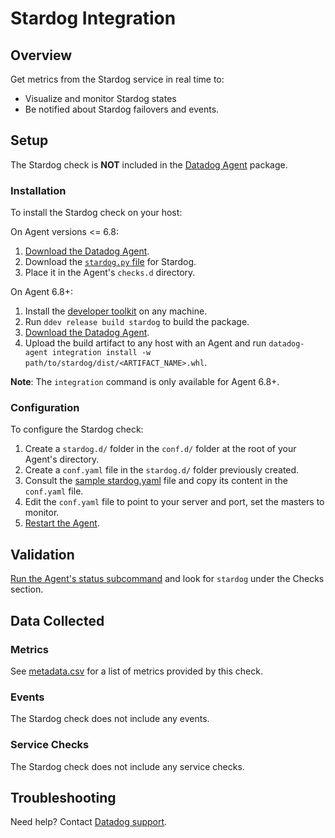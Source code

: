 # Stardog Integration

## Overview

Get metrics from the Stardog service in real time to:

* Visualize and monitor Stardog states
* Be notified about Stardog failovers and events.


## Setup

The Stardog check is **NOT** included in the [Datadog Agent][1] package.

### Installation

To install the Stardog check on your host:

On Agent versions <= 6.8:

1. [Download the Datadog Agent][1].
2. Download the [`stardog.py` file][8] for Stardog.
3. Place it in the Agent's `checks.d` directory.

On Agent 6.8+:


1. Install the [developer toolkit][2] on any machine.
2. Run `ddev release build stardog` to build the package.
3. [Download the Datadog Agent][1].
4. Upload the build artifact to any host with an Agent and run `datadog-agent integration install -w path/to/stardog/dist/<ARTIFACT_NAME>.whl`.

**Note**: The `integration` command is only available for Agent 6.8+.

### Configuration

To configure the Stardog check:

1. Create a `stardog.d/` folder in the `conf.d/` folder at the root of your Agent's directory.
2. Create a `conf.yaml` file in the `stardog.d/` folder previously created.
3. Consult the [sample stardog.yaml][3] file and copy its content in the `conf.yaml` file.
4. Edit the `conf.yaml` file to point to your server and port, set the masters to monitor.
5. [Restart the Agent][4].

## Validation

[Run the Agent's status subcommand][5] and look for `stardog` under the Checks section.

## Data Collected
### Metrics
See [metadata.csv][6] for a list of metrics provided by this check.

### Events
The Stardog check does not include any events.

### Service Checks
The Stardog check does not include any service checks.

## Troubleshooting
Need help? Contact [Datadog support][7].

[1]: https://app.datadoghq.com/account/settings#agent
[2]: https://github.com/DataDog/integrations-extras/blob/master/stardog/check.py
[3]: https://github.com/DataDog/integrations-extras/blob/master/stardog/conf.yaml.example
[4]: https://docs.datadoghq.com/agent/faq/agent-commands/#start-stop-restart-the-agent
[5]: https://docs.datadoghq.com/agent/faq/agent-commands/#agent-status-and-information
[6]: https://github.com/DataDog/integrations-extras/blob/master/stardog/metadata.csv
[7]: http://docs.datadoghq.com/help/
[8]: https://github.com/DataDog/integrations-extras/blob/master/stardog/datadog_checks/stardog/stardog.py
